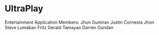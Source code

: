 # UltraPlay
Entertainment Application
Members: 
Jhun Gumiran
Justin Cornesta
Jhon Steve Lumaban
Fritz Gerald Tamayao
Darren Gundan
